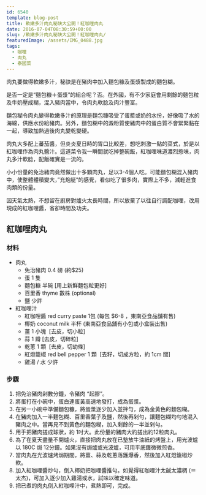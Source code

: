```yaml
---
id: 6540
template: blog-post
title: 軟嫩多汁肉丸秘訣大公開！紅咖哩肉丸
date: 2016-07-04T08:30:59+00:00
slug: /軟嫩多汁肉丸秘訣大公開！紅咖哩肉丸/
featuredImage: /assets/IMG_0488.jpg
tags:
  - 咖哩
  - 肉丸
  - 泰國菜
---
```

肉丸要做得軟嫩多汁，秘訣是在豬肉中加入麵包糠及蛋漿製成的麵包糊。

是否一定是“麵包糠＋蛋漿”的組合呢？否。在外國，有不少家庭會用剩餘的麵包粒及牛奶壓成糊，混入豬肉當中，令肉丸軟腍及肉汁豐富。

麵包糊令肉丸變得軟嫩多汁的原理是麵包糠吸受了蛋漿或奶的水份，好像吸了水的海綿，供應水份給豬肉。另外，麵包糊中的澱粉質使豬肉中的蛋白質不會緊緊黏在一起，導致加熱過後肉丸變乾變硬。

<!--more-->

肉丸大多配上蕃茄醬，但炎炎夏日時的胃口比較差，想吃刺激一點的菜式，於是以紅咖哩作為肉丸醬汁。這道菜令我一瞬間就吃掉整碗飯，紅咖哩味道濃烈惹味，肉丸多汁軟腍，配飯確實是一流的。

小小份量的免治豬肉竟然做出十多顆肉丸，足以3-4個人吃。可能麵包糊混入豬肉中，使整體體積變大，&#8221;充炮艇&#8221;的感覺，看似吃了很多肉，實際上不多，減輕進食肉類的份量。

因天氣太熱，不想留在廚房對爐火太長時間，所以放棄了以往自行調配咖哩，改用現成的紅咖哩醬，省卻時間及功夫。

## 紅咖哩肉丸

### 材料

* 肉丸 
     * 免治豬肉 0.4 磅 (約$25)
     * 蛋 1 隻
     * 麵包糠 半碗 [用上新鮮麵包粒更好]
     * 百里香 thyme 數株 (optional)
     * 鹽 少許
* 紅咖哩汁 
     * 紅咖哩醬 red curry paste 1包 (每包 $6-8 ，東南亞食品舖有售)
     * 椰奶 coconut milk 半杯 (東南亞食品舖有小包或小盒裝出售)
     * 薑 1 小塊 &nbsp;[去皮，切小粒]
     * 蒜 1 瓣&nbsp;[去皮，切碎粒]
     * 乾蔥 1 顆 &nbsp;[去皮，切幼條]
     * 紅燈籠椒 red bell pepper 1 顆 &nbsp;[去籽，切成方粒，約 1cm 闊]
     * 雞湯 / 水 少許

### 步驟

  1. 把免治豬肉剁數分鐘，令豬肉 &#8220;起膠&#8221;。
  2. 將蛋打在小碗中，蛋白連蛋黃高速地發打，成為蛋漿。
  3. 在另一小碗中準備麵包糠，將蛋漿逐少加入並拌勻，成為金黃色的麵包糊。
  4. 在豬肉加入一半麵包糊、百里香葉子及鹽，然後再剁勻，讓麵包糊均勻地混入豬肉之中。當再見不到黃色的麵包糊，加入剩餘的一半並剁勻。
  5. 用手把豬肉搓成球狀，約 1吋大。此份量的豬肉大約搓出約12粒肉丸。
  6. 為了在夏天盡量不開爐火，直接把肉丸放在已墊放牛油紙的烤盤上，用光波爐以 180C 焗 12分鐘。如果沒有焗爐或光波爐，可用平底鑊微微煎香。
  7. 當肉丸在光波爐烤焗期間，將薑、蒜及乾蔥落鑊爆香，然後加入紅燈籠椒炒軟。
  8. 加入紅咖哩醬炒勻，倒入椰奶把咖哩醬推勻。如覺得紅咖哩汁太䶢太濃稠 (＝太杰)，可加入逐少加入雞湯或水，試味以確定味道。
  9. 把已煮的肉丸倒入紅咖哩汁中，煮熱即可，完成。